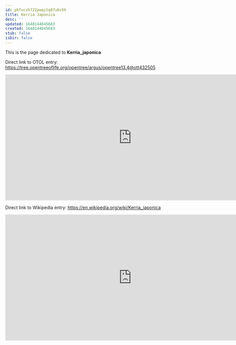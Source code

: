 ```yaml
---
id: pkfucvh722pwqitq87u6v5k
title: Kerria Japonica
desc: ''
updated: 1648144045683
created: 1648144045683
stub: false
isDir: false
---
```

This is the page dedicated to **Kerria_japonica**


Direct link to OTOL entry: https://tree.opentreeoflife.org/opentree/argus/opentree13.4@ott432505



<html>
    <body>
    <iframe src="https://tree.opentreeoflife.org/opentree/argus/opentree13.4@ott432505"
    width="800" height="400" frameborder="0" allowfullscreen> </iframe>
    </body>
</html>
    


Direct link to Wikipedia entry: https://en.wikipedia.org/wiki/Kerria_japonica



<html>
    <body>
    <iframe src="https://en.wikipedia.org/wiki/Kerria_japonica"
    width="800" height="400" frameborder="0" allowfullscreen> </iframe>
    </body>
</html>
    
